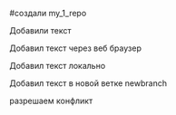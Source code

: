 ﻿#создали my_1_repo

Добавили текст

Добавил текст через веб браузер

Добавил текст локально

Добавил текст в новой ветке newbranch

разрешаем конфликт
